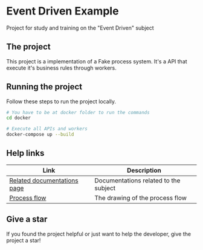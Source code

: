 # Event Driven Example
Project for study and training on the "Event Driven" subject

## The project
This project is a implementation of a Fake process system. It's a API that execute it's business rules through workers.

## Running the project
Follow these steps to run the project locally.
```bash
# You have to be at docker folder to run the commands
cd docker

# Execute all APIs and workers
docker-compose up --build 
```

## Help links
| Link | Description |
|------|-------------|
| [Related documentations page](/docs/related-documentations.md) | Documentations related to the subject 
| [Process flow](/docs/process-flow.png) | The drawing of the process flow 

## Give a star
If you found the project helpful or just want to help the developer, give the project a star!